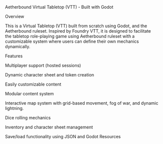 Aetherbound Virtual Tabletop (VTT) - Built with Godot

Overview

This is a Virtual Tabletop (VTT) built from scratch using Godot, and the Aetherbound ruleset. Inspired by Foundry VTT, it is designed to facilitate the tabletop role-playing game using Aetherbound ruleset with a customizable system where users can define their own mechanics dynamically.

Features

Multiplayer support (hosted sessions)

Dynamic character sheet and token creation

Easily customizable content

Modular content system

Interactive map system with grid-based movement, fog of war, and dynamic lightning.

Dice rolling mechanics

Inventory and character sheet management

Save/load functionality using JSON and Godot Resources

